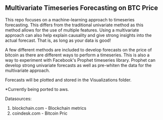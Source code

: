## Multivariate Timeseries Forecasting on BTC Price
This repo focuses on a machine-learning approach to timeseries forecasting. This differs from the traditional univariate method as this method allows for the use of multiple features. Using a multivariate approach can also help explain causality and give strong insights into the actual forecast. That is, as long as your data is good! 

A few different methods are included to develop forecasts on the price of bitcoin as there are different ways to perform a timeseries. This is also a way to experiment with Facebook's Prophet timeseries library. Prophet can develop strong univariate forecasts as well as pre-whiten the data for the multivariate approach.

Forecasts will be plotted and stored in the Visualizations folder.

*Currently being ported to aws.

Datasources: 
  1) blockchain.com - Blockchain metrics
  2) coindesk.com - Bitcoin Pric
